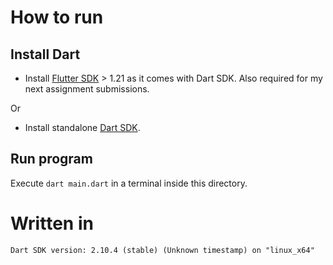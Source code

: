 # How to run
## Install Dart
- Install [Flutter SDK](https://flutter.dev/docs/get-started/install) > 1.21 as it comes with Dart SDK. Also required for my next assignment submissions.

Or
- Install standalone [Dart SDK](https://dart.dev/get-dart).

## Run program
Execute `dart main.dart` in a terminal inside this directory.

# Written in
`Dart SDK version: 2.10.4 (stable) (Unknown timestamp) on "linux_x64"`
